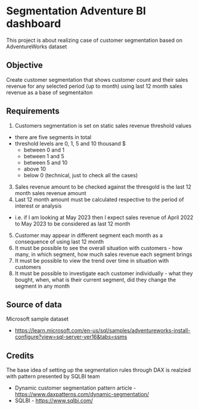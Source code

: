 # Segmentation Adventure BI dashboard
This project is about realizing case of customer segmentation based on AdventureWorks dataset

## Objective
Create customer segmentation that shows customer count and their sales revenue for any selected period (up to month) using last 12 month sales revenue as a base of segmentaiton

## Requirements
1. Customers segmentation is set on static sales revenue threshold values
  - there are five segments in total
  - threshold levels are 0, 1, 5 and 10 thousand $
    - between 0 and 1
    - between 1 and 5
    - between 5 and 10
    - above 10
    - below 0 (technical, just to check all the cases) 
3. Sales revenue amount to be checked against the thresgold is the last 12 month sales revenue amount
4. Last 12 month amount must be calculated respective to the period of interest or analysis
  -  i.e. if I am looking at May 2023 then I expect sales revenue of April 2022 to May 2023 to be considered as last 12 month
5. Customer may appear in different segment each month as a consequence of using last 12 month
6. It must be possible to see the overall situation with customers - how many, in which segment, how much sales revenue each segment brings
7. It must be possible to view the trend over time in situation with customers
8. It must be possible to investigate each customer individually - what they bought, when, what is their current segment, did they change the segment in any month

## Source of data
Microsoft sample dataset
- https://learn.microsoft.com/en-us/sql/samples/adventureworks-install-configure?view=sql-server-ver16&tabs=ssms

## Credits
The base idea of setting up the segmentation rules through DAX is realzied with pattern presented by SQLBI team
- Dynamic customer segmentation pattern article - https://www.daxpatterns.com/dynamic-segmentation/
- SQLBI - https://www.sqlbi.com/
